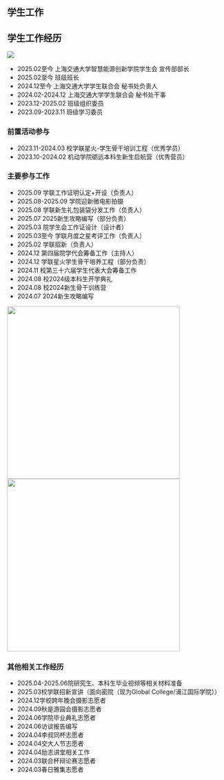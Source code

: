 ## 学生工作

## 学生工作经历
<img src="/introduction/imgs/studentwork.png">

- 2025.02至今 上海交通大学智慧能源创新学院学生会 宣传部部长
- 2025.02至今 班级班长
- 2024.12至今 上海交通大学学生联合会 秘书处负责人
- 2024.02-2024.12 上海交通大学学生联合会 秘书处干事
- 2023.12-2025.02 班级组织委员
- 2023.09-2023.11 班级学习委员

### 前置活动参与
- 2023.11-2024.03 校学联星火-学生骨干培训工程（优秀学员）
- 2023.10-2024.02 机动学院砺远本科生新生启航营（优秀营员）

### 主要参与工作
- 2025.09 学联工作证明认定+开设（负责人）
- 2025.08-2025.09 学院迎新微电影拍摄
- 2025.08 学联新生礼包装袋分发工作（负责人）
- 2025.07 2025新生攻略编写（部分负责）
- 2025.03 院学生会工作证设计（设计者）
- 2025.03至今 学联月度之星考评工作（负责人）
- 2025.02 学联招新（负责人）
- 2024.12 第四届院学代会筹备工作（主持人）
- 2024.12 学联星火学生骨干培养工程（部分负责）
- 2024.11 校第三十六届学生代表大会筹备工作
- 2024.08 校2024级本科生开学典礼
- 2024.08 校2024新生骨干训练营
- 2024.07 2024新生攻略编写

<img src="/introduction/markdown/mdimgs/sjtusu.jpg" style="width: 400px; height: auto;">
<img src="/introduction/markdown/mdimgs/csesu.jpg" style="width: 400px; height: auto;">

### 其他相关工作经历
- 2025.04-2025.06院研究生、本科生毕业视频等相关材料准备
- 2025.03校学联招新宣讲（面向密院（现为Global College/浦江国际学院））
- 2024.12学校跨年晚会摄影志愿者
- 2024.09秋是游园会摄影志愿者
- 2024.06学院毕业典礼志愿者
- 2024.06访谈报告编写
- 2024.04李叔同杯志愿者
- 2024.04交大人节志愿者
- 2024.04励志讲堂相关工作
- 2024.03联合杯辩论赛志愿者
- 2024.03春日雅集志愿者